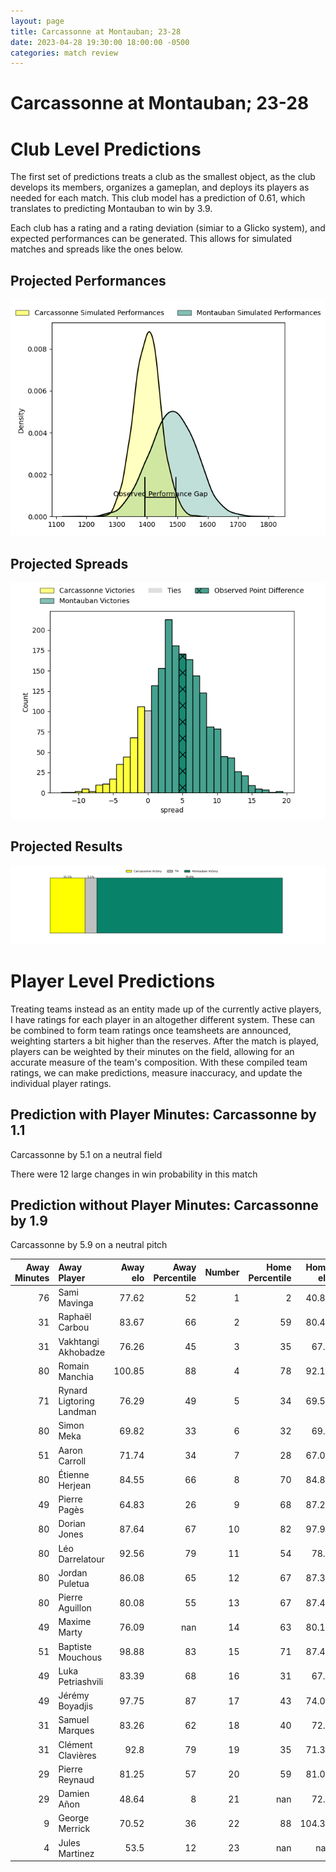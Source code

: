 ```yaml
---  
layout: page  
title: Carcassonne at Montauban; 23-28  
date: 2023-04-28 19:30:00 18:00:00 -0500  
categories: match review  
---
```

# Carcassonne at Montauban; 23-28

# Club Level Predictions


The first set of predictions treats a club as the smallest object, as the club develops its members, organizes a gameplan, and deploys its players as needed for each match. This club model has a prediction of 0.61, which translates to predicting Montauban to win by 3.9.

Each club has a rating and a rating deviation (simiar to a Glicko system), and expected performances can be generated. This allows for simulated matches and spreads like the ones below.
## Projected Performances


![Projected Performances](plots/performances_2023-04-28-Montauban-Carcassonne.png)
## Projected Spreads


![Projected Spreads](plots/spreads_2023-04-28-Montauban-Carcassonne.png)
## Projected Results


![Projected Results](plots/resultbar_2023-04-28-Montauban-Carcassonne.png)
# Player Level Predictions


Treating teams instead as an entity made up of the currently active players, I have ratings for each player in an altogether different system. These can be combined to form team ratings once teamsheets are announced, weighting starters a bit higher than the reserves. After the match is played, players can be weighted by their minutes on the field, allowing for an accurate measure of the team's composition. With these compiled team ratings, we can make predictions, measure inaccuracy, and update the individual player ratings.
## Prediction with Player Minutes: Carcassonne by 1.1


Carcassonne by 5.1 on a neutral field

There were 12 large changes in win probability in this match
## Prediction without Player Minutes: Carcassonne by 1.9


Carcassonne by 5.9 on a neutral pitch



|   Away Minutes | Away Player              |   Away elo |   Away Percentile |   Number |   Home Percentile |   Home elo | Home Player        |   Home Minutes |
|---------------:|:-------------------------|-----------:|------------------:|---------:|------------------:|-----------:|:-------------------|---------------:|
|             76 | Sami Mavinga             |      77.62 |                52 |        1 |                 2 |      40.87 | Lucas Seyrolle     |             49 |
|             31 | Raphaël Carbou           |      83.67 |                66 |        2 |                59 |      80.44 | Cyril Deligny      |             20 |
|             31 | Vakhtangi Akhobadze      |      76.26 |                45 |        3 |                35 |      67.8  | Tietie Tuimauga    |             40 |
|             80 | Romain Manchia           |     100.85 |                88 |        4 |                78 |      92.14 | Dimitri Vaotoa     |             49 |
|             71 | Rynard Ligtoring Landman |      76.29 |                49 |        5 |                34 |      69.56 | Alexandre Manukula |             57 |
|             80 | Simon Meka               |      69.82 |                33 |        6 |                32 |      69.1  | Tomas Lezana       |             80 |
|             51 | Aaron Carroll            |      71.74 |                34 |        7 |                28 |      67.04 | Frédéric Quercy    |             54 |
|             80 | Étienne Herjean          |      84.55 |                66 |        8 |                70 |      84.87 | Quentin Witt       |             80 |
|             49 | Pierre Pagès             |      64.83 |                26 |        9 |                68 |      87.28 | Shaun Venter       |             80 |
|             80 | Dorian Jones             |      87.64 |                67 |       10 |                82 |      97.96 | Jérôme Bosviel     |             80 |
|             80 | Léo Darrelatour          |      92.56 |                79 |       11 |                54 |      78.4  | Bastien Guillemin  |             80 |
|             80 | Jordan Puletua           |      86.08 |                65 |       12 |                67 |      87.31 | Sevenaia Galala    |             58 |
|             80 | Pierre Aguillon          |      80.08 |                55 |       13 |                67 |      87.45 | Josua Vici         |             80 |
|             49 | Maxime Marty             |      76.09 |               nan |       14 |                63 |      80.15 | Semesa Rokoduguni  |             80 |
|             51 | Baptiste Mouchous        |      98.88 |                83 |       15 |                71 |      87.43 | Segundo Tuculet    |             80 |
|             49 | Luka Petriashvili        |      83.39 |                68 |       16 |                31 |      67.7  | Kevin Firmin       |             60 |
|             49 | Jérémy Boyadjis          |      97.75 |                87 |       17 |                43 |      74.04 | Mirian Burduli     |             40 |
|             31 | Samuel Marques           |      83.26 |                62 |       18 |                40 |      72.4  | Tjiuee Uanivi      |             31 |
|             31 | Clément Clavières        |      92.8  |                79 |       19 |                35 |      71.38 | Malino Vanai       |             31 |
|             29 | Pierre Reynaud           |      81.25 |                57 |       20 |                59 |      81.01 | Otar Giorgadze     |             26 |
|             29 | Damien Añon              |      48.64 |                 8 |       21 |               nan |      72.7  | Maselino Paulino   |             23 |
|              9 | George Merrick           |      70.52 |                36 |       22 |                88 |     104.36 | Maxime Mathy       |             22 |
|              4 | Jules Martinez           |      53.5  |                12 |       23 |               nan |     nan    | nan                |            nan |

